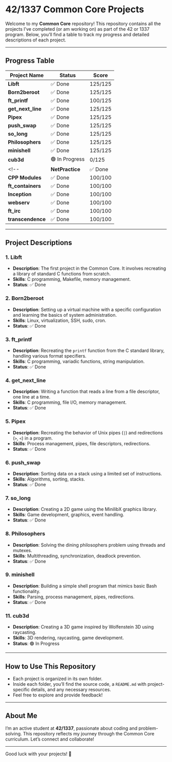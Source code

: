 # 42/1337 Common Core Projects

Welcome to my **Common Core** repository! This repository contains all the projects I’ve completed (or am working on) as part of the 42 or 1337 program. Below, you’ll find a table to track my progress and detailed descriptions of each project.

---

## Progress Table

| Project Name                  | Status      | Score |
|-------------------------------|-------------|-------|
| **Libft**                     | ✅ Done     | 125/125 |
| **Born2beroot**               | ✅ Done     | 125/125 |
| **ft_printf**                 | ✅ Done     | 100/125 |
| **get_next_line**             | ✅ Done     | 125/125 |
| **Pipex**                     | ✅ Done     | 125/125 |
| **push_swap**                 | ✅ Done     | 125/125 |
| **so_long**                   | ✅ Done     | 125/125 |
| **Philosophers**              | ✅ Done     | 125/125 |
| **minishell**                 | ✅ Done     | 125/125 |
| **cub3d**                     | 🟢 In Progress     | 0/125 |
<!-- | **NetPractice**               | ✅ Done     | 100/100 |
| **CPP Modules**               | ✅ Done     | 100/100 |
| **ft_containers**             | ✅ Done     | 100/100 |
| **Inception**                 | ✅ Done     | 100/100 |
| **webserv**                   | ✅ Done     | 100/100 |
| **ft_irc**                    | ✅ Done     | 100/100 |
| **transcendence**             | ✅ Done     | 100/100 | -->

---

## Project Descriptions

### 1. **Libft**
   - **Description**: The first project in the Common Core. It involves recreating a library of standard C functions from scratch.
   - **Skills**: C programming, Makefile, memory management.
   - **Status**: ✅ Done

### 2. **Born2beroot**
   - **Description**: Setting up a virtual machine with a specific configuration and learning the basics of system administration.
   - **Skills**: Linux, virtualization, SSH, sudo, cron.
   - **Status**: ✅ Done

### 3. **ft_printf**
   - **Description**: Recreating the `printf` function from the C standard library, handling various format specifiers.
   - **Skills**: C programming, variadic functions, string manipulation.
   - **Status**: ✅ Done

### 4. **get_next_line**
   - **Description**: Writing a function that reads a line from a file descriptor, one line at a time.
   - **Skills**: C programming, file I/O, memory management.
   - **Status**: ✅ Done

### 5. **Pipex**
   - **Description**: Recreating the behavior of Unix pipes (`|`) and redirections (`>`, `<`) in a program.
   - **Skills**: Process management, pipes, file descriptors, redirections.
   - **Status**: ✅ Done

### 6. **push_swap**
   - **Description**: Sorting data on a stack using a limited set of instructions.
   - **Skills**: Algorithms, sorting, stacks.
   - **Status**: ✅ Done

### 7. **so_long**
   - **Description**: Creating a 2D game using the MinilibX graphics library.
   - **Skills**: Game development, graphics, event handling.
   - **Status**: ✅ Done

### 8. **Philosophers**
   - **Description**: Solving the dining philosophers problem using threads and mutexes.
   - **Skills**: Multithreading, synchronization, deadlock prevention.
   - **Status**: ✅ Done

### 9. **minishell**
   - **Description**: Building a simple shell program that mimics basic Bash functionality.
   - **Skills**: Parsing, process management, pipes, redirections.
   - **Status**: ✅ Done

### 11. **cub3d**
   - **Description**: Creating a 3D game inspired by Wolfenstein 3D using raycasting.
   - **Skills**: 3D rendering, raycasting, game development.
   - **Status**: 🟢 In Progress

<!-- ### 10. **NetPractice**
   - **Description**: A network configuration exercise to understand IP addressing, subnets, and routing.
   - **Skills**: Networking, IP addressing, subnetting.
   - **Status**: ✅ Done


### 12. **CPP Modules**
   - **Description**: A series of C++ exercises to learn object-oriented programming.
   - **Skills**: C++, OOP, classes, inheritance, polymorphism.
   - **Status**: ✅ Done

### 13. **ft_containers**
   - **Description**: Reimplementing C++ STL containers (vector, map, stack, etc.).
   - **Skills**: C++, data structures, templates.
   - **Status**: ✅ Done

### 14. **Inception**
   - **Description**: Setting up a small infrastructure using Docker containers.
   - **Skills**: Docker, virtualization, system administration.
   - **Status**: ✅ Done

### 15. **webserv**
   - **Description**: Building an HTTP server from scratch.
   - **Skills**: HTTP protocol, sockets, web servers.
   - **Status**: ✅ Done

### 16. **ft_irc**
   - **Description**: Creating an IRC server.
   - **Skills**: Networking, sockets, protocols.
   - **Status**: ✅ Done

### 17. **transcendence**
   - **Description**: A full-stack web application project.
   - **Skills**: Web development, databases, APIs.
   - **Status**: ✅ Done -->

---

## How to Use This Repository
- Each project is organized in its own folder.
- Inside each folder, you’ll find the source code, a `README.md` with project-specific details, and any necessary resources.
- Feel free to explore and provide feedback!

---

## About Me
I’m an active student at **42/1337**, passionate about coding and problem-solving. This repository reflects my journey through the Common Core curriculum. Let’s connect and collaborate!

---

Good luck with your projects! 🚀
